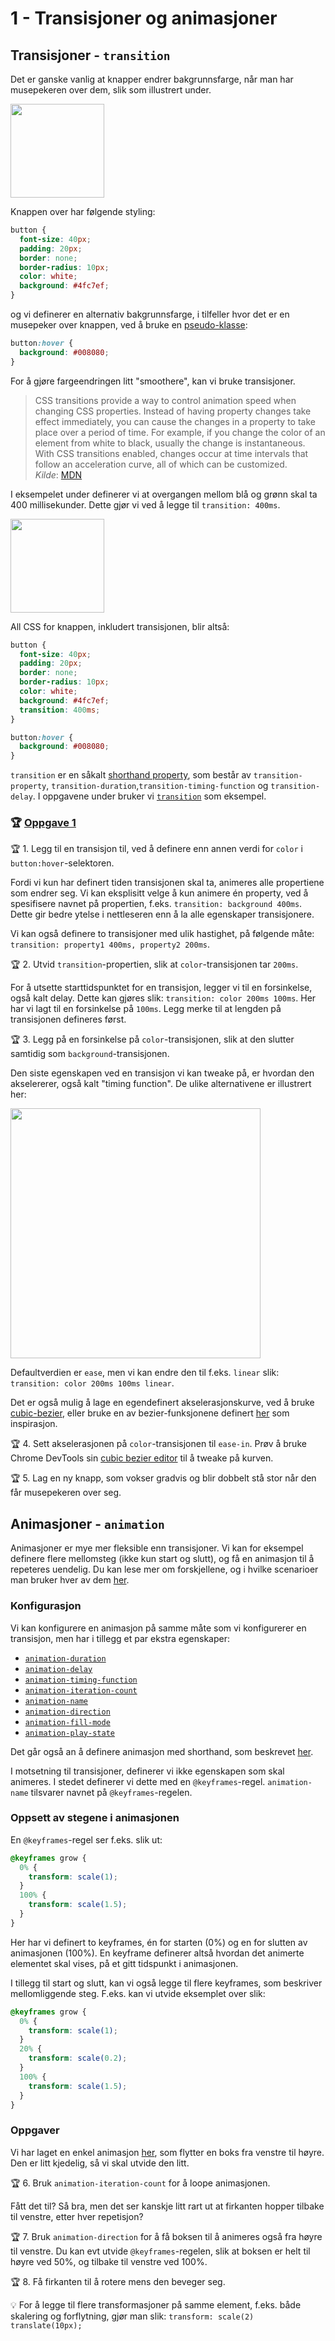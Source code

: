 # 1 - Transisjoner og animasjoner

## Transisjoner - `transition`

Det er ganske vanlig at knapper endrer bakgrunnsfarge, når man har musepekeren over dem, slik som illustrert under.

<img src="img/hover-no-transition.gif" height="150">

Knappen over har følgende styling:

```css
button {
  font-size: 40px;
  padding: 20px;
  border: none;
  border-radius: 10px;
  color: white;
  background: #4fc7ef;
}
```

og vi definerer en alternativ bakgrunnsfarge, i tilfeller hvor det er en musepeker over knappen, ved å bruke en [pseudo-klasse](https://developer.mozilla.org/en-US/docs/Web/CSS/Pseudo-classes):

```css
button:hover {
  background: #008080;
}
```

For å gjøre fargeendringen litt "smoothere", kan vi bruke transisjoner.

> CSS transitions provide a way to control animation speed when changing CSS properties. Instead of having property changes take effect immediately, you can cause the changes in a property to take place over a period of time. For example, if you change the color of an element from white to black, usually the change is instantaneous. With CSS transitions enabled, changes occur at time intervals that follow an acceleration curve, all of which can be customized.  
> _Kilde_: [MDN](https://developer.mozilla.org/en-US/docs/Web/CSS/CSS_Transitions/Using_CSS_transitions)

I eksempelet under definerer vi at overgangen mellom blå og grønn skal ta 400 millisekunder. Dette gjør vi ved å legge til `transition: 400ms`.

<img src="img/hover-transition.gif" height="150">

All CSS for knappen, inkludert transisjonen, blir altså:

```css
button {
  font-size: 40px;
  padding: 20px;
  border: none;
  border-radius: 10px;
  color: white;
  background: #4fc7ef;
  transition: 400ms;
}

button:hover {
  background: #008080;
}
```

`transition` er en såkalt [shorthand property](https://developer.mozilla.org/en-US/docs/Web/CSS/Shorthand_properties), som består av `transition-property`, `transition-duration`,`transition-timing-function` og `transition-delay`. I oppgavene under bruker vi [`transition`](https://developer.mozilla.org/en-US/docs/Web/CSS/transition) som eksempel.


### :trophy: [Oppgave 1](https://codepen.io/tmfwang/pen/oNQGXMW?editors=1100)

:trophy: 1. Legg til en transisjon til, ved å definere enn annen verdi for `color` i `button:hover`-selektoren.

Fordi vi kun har definert tiden transisjonen skal ta, animeres alle propertiene som endrer seg. Vi kan eksplisitt velge å kun animere én property, ved å spesifisere navnet på propertien, f.eks. `transition: background 400ms`. Dette gir bedre ytelse i nettleseren enn å la alle egenskaper transisjonere.

Vi kan også definere to transisjoner med ulik hastighet, på følgende måte: `transition: property1 400ms, property2 200ms`.

:trophy: 2. Utvid `transition`-propertien, slik at `color`-transisjonen tar `200ms`.

For å utsette starttidspunktet for en transisjon, legger vi til en forsinkelse, også kalt delay. Dette kan gjøres slik: `transition: color 200ms 100ms`. Her har vi lagt til en forsinkelse på `100ms`. Legg merke til at lengden på transisjonen defineres først.

:trophy: 3. Legg på en forsinkelse på `color`-transisjonen, slik at den slutter samtidig som `background`-transisjonen.

Den siste egenskapen ved en transisjon vi kan tweake på, er hvordan den akselererer, også kalt "timing function". De ulike alternativene er illustrert her:

<img width="400" src="img/easing.gif">

Defaultverdien er `ease`, men vi kan endre den til f.eks. `linear` slik: `transition: color 200ms 100ms linear`.

Det er også mulig å lage en egendefinert akselerasjonskurve, ved å bruke [cubic-bezier](http://cubic-bezier.com/#.17,.67,.83,.67), eller bruke en av bezier-funksjonene definert [her](https://easings.net/nb) som inspirasjon.

:trophy: 4. Sett akselerasjonen på `color`-transisjonen til `ease-in`. Prøv å bruke Chrome DevTools sin [cubic bezier editor](https://imgur.com/gallery/o2c15CZ) til å tweake på kurven.

:trophy: 5. Lag en ny knapp, som vokser gradvis og blir dobbelt stå stor når den får musepekeren over seg.

## Animasjoner - `animation`

Animasjoner er mye mer fleksible enn transisjoner. Vi kan for eksempel definere flere mellomsteg (ikke kun start og slutt), og få en animasjon til å repeteres uendelig. Du kan lese mer om forskjellene, og i hvilke scenarioer man bruker hver av dem [her](https://cssanimation.rocks/transition-vs-animation/).

### Konfigurasjon

Vi kan konfigurere en animasjon på samme måte som vi konfigurerer en transisjon, men har i tillegg et par ekstra egenskaper:

- [`animation-duration`](https://developer.mozilla.org/en-US/docs/Web/CSS/animation-duration)
- [`animation-delay`](https://developer.mozilla.org/en-US/docs/Web/CSS/animation-delay)
- [`animation-timing-function`](https://developer.mozilla.org/en-US/docs/Web/CSS/animation-timing-function)
- [`animation-iteration-count`](https://developer.mozilla.org/en-US/docs/Web/CSS/animation-iteration-count)
- [`animation-name`](https://developer.mozilla.org/en-US/docs/Web/CSS/animation-name)
- [`animation-direction`](https://developer.mozilla.org/en-US/docs/Web/CSS/animation-direction)
- [`animation-fill-mode`](https://developer.mozilla.org/en-US/docs/Web/CSS/animation-fill-mode)
- [`animation-play-state`](https://developer.mozilla.org/en-US/docs/Web/CSS/animation-play-state)

Det går også an å definere animasjon med shorthand, som beskrevet [her](https://developer.mozilla.org/en-US/docs/Web/CSS/animation).

I motsetning til transisjoner, definerer vi ikke egenskapen som skal animeres. I stedet definerer vi dette med en `@keyframes`-regel. `animation-name` tilsvarer navnet på `@keyframes`-regelen.

### Oppsett av stegene i animasjonen

En `@keyframes`-regel ser f.eks. slik ut:

```css
@keyframes grow {
  0% {
    transform: scale(1);
  }
  100% {
    transform: scale(1.5);
  }
}
```

Her har vi definert to keyframes, én for starten (0%) og en for slutten av animasjonen (100%). En keyframe definerer altså hvordan det animerte elementet skal vises, på et gitt tidspunkt i animasjonen.

I tillegg til start og slutt, kan vi også legge til flere keyframes, som beskriver mellomliggende steg. F.eks. kan vi utvide eksemplet over slik:

```css
@keyframes grow {
  0% {
    transform: scale(1);
  }
  20% {
    transform: scale(0.2);
  }
  100% {
    transform: scale(1.5);
  }
}
```

### Oppgaver

Vi har laget en enkel animasjon [her](https://codepen.io/mfeiring/pen/BqywWZ), som flytter en boks fra venstre til høyre. Den er litt kjedelig, så vi skal utvide den litt.

:trophy: 6. Bruk `animation-iteration-count` for å loope animasjonen.

Fått det til? Så bra, men det ser kanskje litt rart ut at firkanten hopper tilbake til venstre, etter hver repetisjon?

:trophy: 7. Bruk `animation-direction` for å få boksen til å animeres også fra høyre til venstre. Du kan evt utvide `@keyframes`-regelen, slik at boksen er helt til høyre ved 50%, og tilbake til venstre ved 100%.

:trophy: 8. Få firkanten til å rotere mens den beveger seg.

:bulb: For å legge til flere transformasjoner på samme element, f.eks. både skalering og forflytning, gjør man slik:
`transform: scale(2) translate(10px);`
